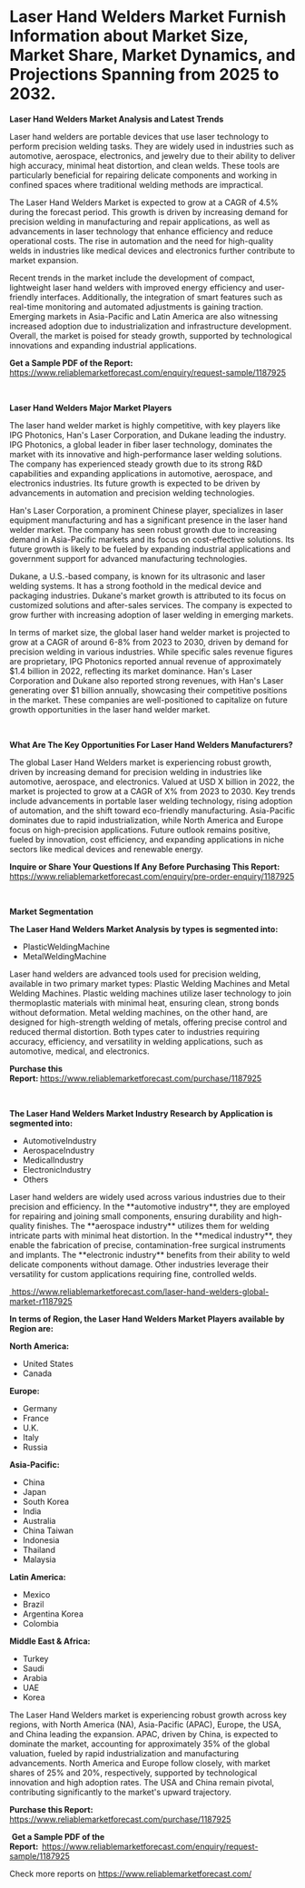 <p><h1>Laser Hand Welders Market Furnish Information about Market Size, Market Share, Market Dynamics, and Projections Spanning from 2025 to 2032.</h1></p><p><strong>Laser Hand Welders Market Analysis and Latest Trends</strong></p>
<p><p>Laser hand welders are portable devices that use laser technology to perform precision welding tasks. They are widely used in industries such as automotive, aerospace, electronics, and jewelry due to their ability to deliver high accuracy, minimal heat distortion, and clean welds. These tools are particularly beneficial for repairing delicate components and working in confined spaces where traditional welding methods are impractical.</p><p>The Laser Hand Welders Market is expected to grow at a CAGR of 4.5% during the forecast period. This growth is driven by increasing demand for precision welding in manufacturing and repair applications, as well as advancements in laser technology that enhance efficiency and reduce operational costs. The rise in automation and the need for high-quality welds in industries like medical devices and electronics further contribute to market expansion.</p><p>Recent trends in the market include the development of compact, lightweight laser hand welders with improved energy efficiency and user-friendly interfaces. Additionally, the integration of smart features such as real-time monitoring and automated adjustments is gaining traction. Emerging markets in Asia-Pacific and Latin America are also witnessing increased adoption due to industrialization and infrastructure development. Overall, the market is poised for steady growth, supported by technological innovations and expanding industrial applications.</p></p>
<p><strong>Get a Sample PDF of the Report:&nbsp;</strong> <a href="https://www.reliablemarketforecast.com/enquiry/request-sample/1187925?utm_campaign=1906&utm_medium=2&utm_source=Github&utm_content=ia&utm_term=20012025&utm_id=laser-hand-welders">https://www.reliablemarketforecast.com/enquiry/request-sample/1187925</a></p>
<p>&nbsp;</p>
<p><strong>Laser Hand Welders Major Market Players</strong></p>
<p><p>The laser hand welder market is highly competitive, with key players like IPG Photonics, Han's Laser Corporation, and Dukane leading the industry. IPG Photonics, a global leader in fiber laser technology, dominates the market with its innovative and high-performance laser welding solutions. The company has experienced steady growth due to its strong R&D capabilities and expanding applications in automotive, aerospace, and electronics industries. Its future growth is expected to be driven by advancements in automation and precision welding technologies.</p><p>Han's Laser Corporation, a prominent Chinese player, specializes in laser equipment manufacturing and has a significant presence in the laser hand welder market. The company has seen robust growth due to increasing demand in Asia-Pacific markets and its focus on cost-effective solutions. Its future growth is likely to be fueled by expanding industrial applications and government support for advanced manufacturing technologies.</p><p>Dukane, a U.S.-based company, is known for its ultrasonic and laser welding systems. It has a strong foothold in the medical device and packaging industries. Dukane's market growth is attributed to its focus on customized solutions and after-sales services. The company is expected to grow further with increasing adoption of laser welding in emerging markets.</p><p>In terms of market size, the global laser hand welder market is projected to grow at a CAGR of around 6-8% from 2023 to 2030, driven by demand for precision welding in various industries. While specific sales revenue figures are proprietary, IPG Photonics reported annual revenue of approximately $1.4 billion in 2022, reflecting its market dominance. Han's Laser Corporation and Dukane also reported strong revenues, with Han's Laser generating over $1 billion annually, showcasing their competitive positions in the market. These companies are well-positioned to capitalize on future growth opportunities in the laser hand welder market.</p></p>
<p>&nbsp;</p>
<p><strong>What Are The Key Opportunities For Laser Hand Welders Manufacturers?</strong></p>
<p><p>The global Laser Hand Welders market is experiencing robust growth, driven by increasing demand for precision welding in industries like automotive, aerospace, and electronics. Valued at USD X billion in 2022, the market is projected to grow at a CAGR of X% from 2023 to 2030. Key trends include advancements in portable laser welding technology, rising adoption of automation, and the shift toward eco-friendly manufacturing. Asia-Pacific dominates due to rapid industrialization, while North America and Europe focus on high-precision applications. Future outlook remains positive, fueled by innovation, cost efficiency, and expanding applications in niche sectors like medical devices and renewable energy.</p></p>
<p><strong>Inquire or Share Your Questions If Any Before Purchasing This Report:</strong> <a href="https://www.reliablemarketforecast.com/enquiry/pre-order-enquiry/1187925?utm_campaign=1906&utm_medium=2&utm_source=Github&utm_content=ia&utm_term=20012025&utm_id=laser-hand-welders">https://www.reliablemarketforecast.com/enquiry/pre-order-enquiry/1187925</a></p>
<p>&nbsp;</p>
<p><strong>Market Segmentation</strong></p>
<p><strong>The Laser Hand Welders Market Analysis by types is segmented into:</strong></p>
<p><ul><li>PlasticWeldingMachine</li><li>MetalWeldingMachine</li></ul></p>
<p><p>Laser hand welders are advanced tools used for precision welding, available in two primary market types: Plastic Welding Machines and Metal Welding Machines. Plastic welding machines utilize laser technology to join thermoplastic materials with minimal heat, ensuring clean, strong bonds without deformation. Metal welding machines, on the other hand, are designed for high-strength welding of metals, offering precise control and reduced thermal distortion. Both types cater to industries requiring accuracy, efficiency, and versatility in welding applications, such as automotive, medical, and electronics.</p></p>
<p><strong>Purchase this Report:&nbsp;</strong><a href="https://www.reliablemarketforecast.com/purchase/1187925?utm_campaign=1906&utm_medium=2&utm_source=Github&utm_content=ia&utm_term=20012025&utm_id=laser-hand-welders">https://www.reliablemarketforecast.com/purchase/1187925</a></p>
<p>&nbsp;</p>
<p><strong>The Laser Hand Welders Market Industry Research by Application is segmented into:</strong></p>
<p><ul><li>AutomotiveIndustry</li><li>AerospaceIndustry</li><li>MedicalIndustry</li><li>ElectronicIndustry</li><li>Others</li></ul></p>
<p><p>Laser hand welders are widely used across various industries due to their precision and efficiency. In the **automotive industry**, they are employed for repairing and joining small components, ensuring durability and high-quality finishes. The **aerospace industry** utilizes them for welding intricate parts with minimal heat distortion. In the **medical industry**, they enable the fabrication of precise, contamination-free surgical instruments and implants. The **electronic industry** benefits from their ability to weld delicate components without damage. Other industries leverage their versatility for custom applications requiring fine, controlled welds.</p></p>
<p><a href="https://www.reliablemarketforecast.com/laser-hand-welders-global-market-r1187925?utm_campaign=1906&utm_medium=2&utm_source=Github&utm_content=ia&utm_term=20012025&utm_id=laser-hand-welders">&nbsp;https://www.reliablemarketforecast.com/laser-hand-welders-global-market-r1187925</a></p>
<p><strong>In terms of Region, the Laser Hand Welders Market Players available by Region are:</strong></p>
<p>
    <p> <strong> North America: </strong>
        <ul>
            <li>United States</li>
            <li>Canada</li>
        </ul>
        </p> 
    <p> <strong> Europe: </strong>
        <ul>
            <li>Germany</li>
            <li>France</li>
            <li>U.K.</li>
            <li>Italy</li>
            <li>Russia</li>
        </ul>
        </p> 
    <p> <strong> Asia-Pacific: </strong>
        <ul>
            <li>China</li>
            <li>Japan</li>
            <li>South Korea</li>
            <li>India</li>
            <li>Australia</li>
            <li>China Taiwan</li>
            <li>Indonesia</li>
            <li>Thailand</li>
            <li>Malaysia</li>
        </ul>
        </p> 
    <p> <strong> Latin America: </strong>
        <ul>
            <li>Mexico</li>
            <li>Brazil</li>
            <li>Argentina Korea</li>
            <li>Colombia</li>
        </ul>
        </p> 
    <p> <strong> Middle East & Africa: </strong>
        <ul>
            <li>Turkey</li>
            <li>Saudi</li>
            <li>Arabia</li>
            <li>UAE</li>
            <li>Korea</li>
        </ul>
    </p>
    </p>
<p><p>The Laser Hand Welders market is experiencing robust growth across key regions, with North America (NA), Asia-Pacific (APAC), Europe, the USA, and China leading the expansion. APAC, driven by China, is expected to dominate the market, accounting for approximately 35% of the global valuation, fueled by rapid industrialization and manufacturing advancements. North America and Europe follow closely, with market shares of 25% and 20%, respectively, supported by technological innovation and high adoption rates. The USA and China remain pivotal, contributing significantly to the market's upward trajectory.</p></p>
<p><strong>Purchase this Report: </strong><a href="https://www.reliablemarketforecast.com/purchase/1187925?utm_campaign=1906&utm_medium=2&utm_source=Github&utm_content=ia&utm_term=20012025&utm_id=laser-hand-welders">https://www.reliablemarketforecast.com/purchase/1187925</a></p>
<p>&nbsp;<strong>Get a Sample PDF of the Report:&nbsp;&nbsp;</strong><a href="https://www.reliablemarketforecast.com/enquiry/request-sample/1187925?utm_campaign=1906&utm_medium=2&utm_source=Github&utm_content=ia&utm_term=20012025&utm_id=laser-hand-welders">https://www.reliablemarketforecast.com/enquiry/request-sample/1187925</a></p>
<p><strong></strong></p>
<p>Check more reports on <a href="https://www.reliablemarketforecast.com/?utm_campaign=1906&utm_medium=2&utm_source=Github&utm_content=ia&utm_term=20012025&utm_id=laser-hand-welders">https://www.reliablemarketforecast.com/</a></p>